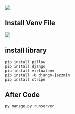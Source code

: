<img src="https://github.com/islamovsabit/back-end-shop/assets/147802380/c81de322-83e8-45a3-bec8-f85f5d3b9258" />

## Install Venv File

<img src="https://github.com/islamovsabit/back-end-shop/assets/147802380/20cb57af-9ab1-41f2-8eaa-869a09018676"/>

## install library

```shell
pip install pillow
pip install django
pip install virtualenv
pip install -U django-jazzmin
pip install stripe
```

## After Code

```shell
py manage.py runserver
```


